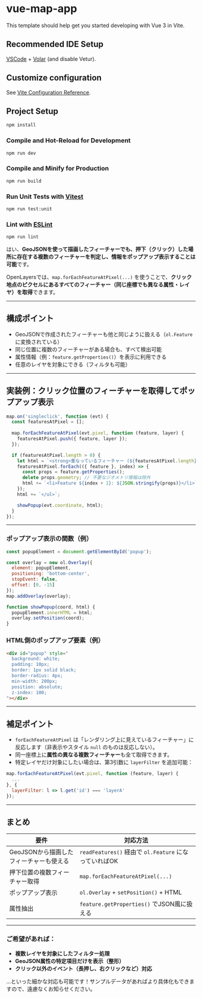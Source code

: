 # vue-map-app

This template should help get you started developing with Vue 3 in Vite.

## Recommended IDE Setup

[VSCode](https://code.visualstudio.com/) + [Volar](https://marketplace.visualstudio.com/items?itemName=Vue.volar) (and disable Vetur).

## Customize configuration

See [Vite Configuration Reference](https://vite.dev/config/).

## Project Setup

```sh
npm install
```

### Compile and Hot-Reload for Development

```sh
npm run dev
```

### Compile and Minify for Production

```sh
npm run build
```

### Run Unit Tests with [Vitest](https://vitest.dev/)

```sh
npm run test:unit
```

### Lint with [ESLint](https://eslint.org/)

```sh
npm run lint
```
はい、**GeoJSONを使って描画したフィーチャーでも、押下（クリック）した場所に存在する複数のフィーチャーを判定し、情報をポップアップ表示することは可能**です。

OpenLayersでは、`map.forEachFeatureAtPixel(...)` を使うことで、**クリック地点のピクセルにあるすべてのフィーチャー（同じ座標でも異なる属性・レイヤ）を取得**できます。

---

## **構成ポイント**

* GeoJSONで作成されたフィーチャーも他と同じように扱える（`ol.Feature` に変換されている）
* 同じ位置に複数のフィーチャーがある場合も、すべて検出可能
* 属性情報（例：`feature.getProperties()`）を表示に利用できる
* 任意のレイヤを対象にできる（フィルタも可能）

---

## **実装例：クリック位置のフィーチャーを取得してポップアップ表示**

```js
map.on('singleclick', function (evt) {
  const featuresAtPixel = [];
  
  map.forEachFeatureAtPixel(evt.pixel, function (feature, layer) {
    featuresAtPixel.push({ feature, layer });
  });

  if (featuresAtPixel.length > 0) {
    let html = `<strong>重なっているフィーチャー (${featuresAtPixel.length})</strong><ul>`;
    featuresAtPixel.forEach(({ feature }, index) => {
      const props = feature.getProperties();
      delete props.geometry; // 不要なジオメトリ情報は除外
      html += `<li>Feature ${index + 1}: ${JSON.stringify(props)}</li>`;
    });
    html += `</ul>`;

    showPopup(evt.coordinate, html);
  }
});
```

---

### **ポップアップ表示の関数（例）**

```js
const popupElement = document.getElementById('popup');

const overlay = new ol.Overlay({
  element: popupElement,
  positioning: 'bottom-center',
  stopEvent: false,
  offset: [0, -15]
});
map.addOverlay(overlay);

function showPopup(coord, html) {
  popupElement.innerHTML = html;
  overlay.setPosition(coord);
}
```

### **HTML側のポップアップ要素（例）**

```html
<div id="popup" style="
  background: white;
  padding: 10px;
  border: 1px solid black;
  border-radius: 4px;
  min-width: 200px;
  position: absolute;
  z-index: 100;
"></div>
```

---

## **補足ポイント**

* `forEachFeatureAtPixel` は「レンダリング上に見えているフィーチャー」に反応します（非表示やスタイル `null` のものは反応しない）。
* 同一座標上に**属性の異なる複数フィーチャー**も全て取得できます。
* 特定レイヤだけ対象にしたい場合は、第3引数に `layerFilter` を追加可能：

```js
map.forEachFeatureAtPixel(evt.pixel, function (feature, layer) {
  ...
}, {
  layerFilter: l => l.get('id') === 'layerA'
});
```

---

## **まとめ**

| 要件                      | 対応方法                                        |
| ----------------------- | ------------------------------------------- |
| GeoJSONから描画したフィーチャーも使える | `readFeatures()` 経由で `ol.Feature` になっていればOK |
| 押下位置の複数フィーチャー取得         | `map.forEachFeatureAtPixel(...)`            |
| ポップアップ表示                | `ol.Overlay` + `setPosition()` + HTML       |
| 属性抽出                    | `feature.getProperties()` でJSON風に扱える        |

---

### ご希望があれば：

* **複数レイヤを対象にしたフィルター処理**
* **GeoJSON属性の特定項目だけを表示（整形）**
* **クリック以外のイベント（長押し、右クリックなど）対応**

…といった細かな対応も可能です！サンプルデータがあればより具体化もできますので、遠慮なくお知らせください。


